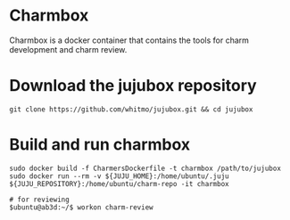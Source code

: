 # Charmbox

Charmbox is a docker container that contains the tools for charm development and charm review.

# Download the jujubox repository

    git clone https://github.com/whitmo/jujubox.git && cd jujubox

# Build and run charmbox 

    sudo docker build -f CharmersDockerfile -t charmbox /path/to/jujubox
    sudo docker run --rm -v ${JUJU_HOME}:/home/ubuntu/.juju ${JUJU_REPOSITORY}:/home/ubuntu/charm-repo -it charmbox

    # for reviewing
    $ubuntu@ab3d:~/$ workon charm-review
